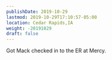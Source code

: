 ```yaml
---
publishDate: 2019-10-29
lastmod: 2019-10-29T17:10:57-05:00
location: Cedar Rapids,IA
weight: -20191029
draft: false
---
```

Got Mack checked in to the ER at Mercy.
 
